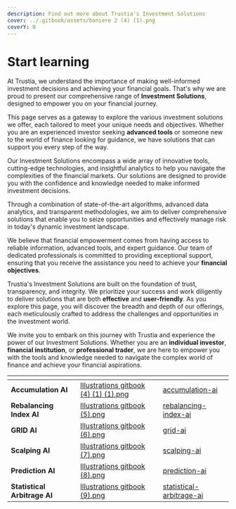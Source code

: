 ```yaml
---
description: Find out more about Trustia's Investment Solutions
cover: ../.gitbook/assets/baniere 2 (4) (1).png
coverY: 0
---
```


# Start learning

At Trustia, we understand the importance of making well-informed investment decisions and achieving your financial goals. That's why we are proud to present our comprehensive range of **Investment Solutions**, designed to empower you on your financial journey.

This page serves as a gateway to explore the various investment solutions we offer, each tailored to meet your unique needs and objectives. Whether you are an experienced investor seeking **advanced tools** or someone new to the world of finance looking for guidance, we have solutions that can support you every step of the way.

Our Investment Solutions encompass a wide array of innovative tools, cutting-edge technologies, and insightful analytics to help you navigate the complexities of the financial markets. Our solutions are designed to provide you with the confidence and knowledge needed to make informed investment decisions.

Through a combination of state-of-the-art algorithms, advanced data analytics, and transparent methodologies, we aim to deliver comprehensive solutions that enable you to seize opportunities and effectively manage risk in today's dynamic investment landscape.

We believe that financial empowerment comes from having access to reliable information, advanced tools, and expert guidance. Our team of dedicated professionals is committed to providing exceptional support, ensuring that you receive the assistance you need to achieve your **financial objectives**.

Trustia's Investment Solutions are built on the foundation of trust, transparency, and integrity. We prioritize your success and work diligently to deliver solutions that are both **effective** and **user-friendly**. As you explore this page, you will discover the breadth and depth of our offerings, each meticulously crafted to address the challenges and opportunities in the investment world.

We invite you to embark on this journey with Trustia and experience the power of our Investment Solutions. Whether you are an **individual investor**, **financial institution**, or **professional trader**, we are here to empower you with the tools and knowledge needed to navigate the complex world of finance and achieve your financial aspirations.

<table data-view="cards"><thead><tr><th></th><th data-hidden data-card-cover data-type="files"></th><th data-hidden data-card-target data-type="content-ref"></th></tr></thead><tbody><tr><td><strong>Accumulation AI</strong></td><td><a href="../.gitbook/assets/Illustrations gitbook (4) (1) (1).png">Illustrations gitbook (4) (1) (1).png</a></td><td><a href="accumulation-ai/">accumulation-ai</a></td></tr><tr><td><strong>Rebalancing Index AI</strong></td><td><a href="../.gitbook/assets/Illustrations gitbook (5).png">Illustrations gitbook (5).png</a></td><td><a href="rebalancing-index-ai/">rebalancing-index-ai</a></td></tr><tr><td><strong>GRID AI</strong></td><td><a href="../.gitbook/assets/Illustrations gitbook (6).png">Illustrations gitbook (6).png</a></td><td><a href="grid-ai/">grid-ai</a></td></tr><tr><td><strong>Scalping AI</strong></td><td><a href="../.gitbook/assets/Illustrations gitbook (7).png">Illustrations gitbook (7).png</a></td><td><a href="scalping-ai/">scalping-ai</a></td></tr><tr><td><strong>Prediction AI</strong></td><td><a href="../.gitbook/assets/Illustrations gitbook (8).png">Illustrations gitbook (8).png</a></td><td><a href="prediction-ai/">prediction-ai</a></td></tr><tr><td><strong>Statistical Arbitrage AI</strong></td><td><a href="../.gitbook/assets/Illustrations gitbook (9).png">Illustrations gitbook (9).png</a></td><td><a href="statistical-arbitrage-ai/">statistical-arbitrage-ai</a></td></tr></tbody></table>
